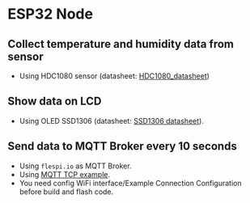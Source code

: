 # ESP32 Node
## Collect temperature and humidity data from sensor
* Using HDC1080 sensor (datasheet: [HDC1080_datasheet](https://www.ti.com/lit/ds/symlink/hdc1080.pdf))
## Show data on LCD
* Using OLED SSD1306 (datasheet: [SSD1306 datasheet](https://cdn-shop.adafruit.com/datasheets/SSD1306.pdf)).
## Send data to MQTT Broker every 10 seconds
* Using `flespi.io` as MQTT Broker.
* Using [MQTT TCP example](https://github.com/espressif/esp-idf/tree/master/examples/protocols/mqtt/tcp).
* You need config WiFi interface/Example Connection Configuration before build and flash code.